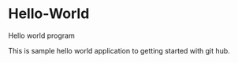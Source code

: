 # Hello-World
Hello world program

This is sample hello world application to getting started with git hub.
